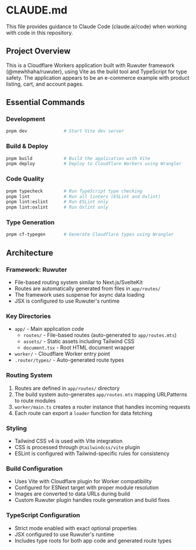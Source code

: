 # CLAUDE.md

This file provides guidance to Claude Code (claude.ai/code) when working with code in this repository.

## Project Overview

This is a Cloudflare Workers application built with Ruwuter framework (@mewhhaha/ruwuter), using Vite as the build tool and TypeScript for type safety. The application appears to be an e-commerce example with product listing, cart, and account pages.

## Essential Commands

### Development
```bash
pnpm dev              # Start Vite dev server
```

### Build & Deploy
```bash
pnpm build            # Build the application with Vite
pnpm deploy           # Deploy to Cloudflare Workers using Wrangler
```

### Code Quality
```bash
pnpm typecheck        # Run TypeScript type checking
pnpm lint             # Run all linters (ESLint and Oxlint)
pnpm lint:eslint      # Run ESLint only
pnpm lint:oxlint      # Run Oxlint only
```

### Type Generation
```bash
pnpm cf-typegen       # Generate Cloudflare types using Wrangler
```

## Architecture

### Framework: Ruwuter
- File-based routing system similar to Next.js/SvelteKit
- Routes are automatically generated from files in `app/routes/`
- The framework uses suspense for async data loading
- JSX is configured to use Ruwuter's runtime

### Key Directories
- `app/` - Main application code
  - `routes/` - File-based routes (auto-generated to `app/routes.mts`)
  - `assets/` - Static assets including Tailwind CSS
  - `document.tsx` - Root HTML document wrapper
- `worker/` - Cloudflare Worker entry point
- `.router/types/` - Auto-generated route types

### Routing System
1. Routes are defined in `app/routes/` directory
2. The build system auto-generates `app/routes.mts` mapping URLPatterns to route modules
3. `worker/main.ts` creates a router instance that handles incoming requests
4. Each route can export a `loader` function for data fetching

### Styling
- Tailwind CSS v4 is used with Vite integration
- CSS is processed through `@tailwindcss/vite` plugin
- ESLint is configured with Tailwind-specific rules for consistency

### Build Configuration
- Uses Vite with Cloudflare plugin for Worker compatibility
- Configured for ESNext target with proper module resolution
- Images are converted to data URLs during build
- Custom Ruwuter plugin handles route generation and build fixes

### TypeScript Configuration
- Strict mode enabled with exact optional properties
- JSX configured to use Ruwuter's runtime
- Includes type roots for both app code and generated route types
